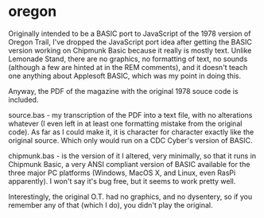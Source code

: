 # oregon
Originally intended to be a BASIC port to JavaScript of the 1978 version of Oregon Trail, I've dropped the JavaScript port idea after getting the BASIC version working on Chipmunk Basic because it really is mostly text.  Unlike Lemonade Stand, there are no graphics, no formatting of text, no sounds (although a few are hinted at in the REM comments), and it doesn't teach one anything about Applesoft BASIC, which was my point in doing this.

Anyway, the PDF of the magazine with the original 1978 souce code is included.

source.bas - my transcription of the PDF into a text file, with no alterations whatever (I even left in at least one formatting mistake from the original code).  As far as I could make it, it is character for character exactly like the original source.  Which only would run on a CDC Cyber's version of BASIC.

chipmunk.bas - is the version of it I altered, very minimally, so that it runs in Chipmunk Basic, a very ANSI compliant version of BASIC available for the three major PC platforms (Windows, MacOS X, and Linux, even RasPi apparently).  I won't say it's bug free, but it seems to work pretty well.

Interestingly, the original O.T. had no graphics, and no dysentery, so if you remember any of that (which I do), you didn't play the original.

